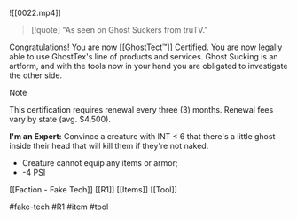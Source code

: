 ![[0022.mp4]]
> [!quote] 
> "As seen on Ghost Suckers from truTV." 

Congratulations! You are now [[GhostTect™]] Certified. You are now legally able to use GhostTex's line of products and services. Ghost Sucking is an artform, and with the tools now in your hand you are obligated to investigate the other side.

> [!note] 
> This certification requires renewal every three (3) months. Renewal fees vary by state (avg. $4,500). 

**I'm an Expert:** Convince a creature with INT < 6 that there's a little ghost inside their head that will kill them if they're not naked. 
* Creature cannot equip any items or armor; 
* -4 PSI

[[Faction - Fake Tech]]
[[R1]]
[[Items]]
[[Tool]]

#fake-tech #R1 #item #tool